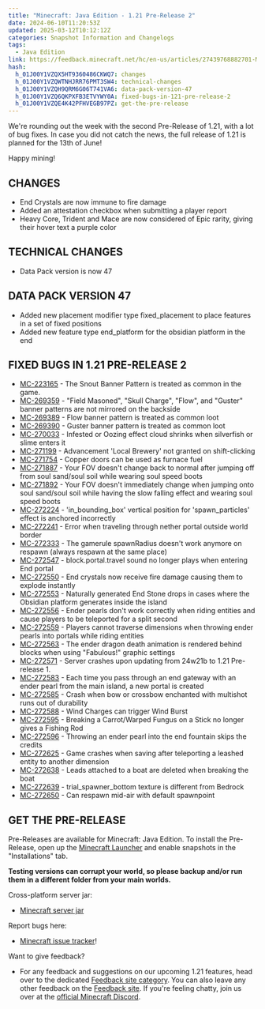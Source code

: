 ```yaml
---
title: "Minecraft: Java Edition - 1.21 Pre-Release 2"
date: 2024-06-10T11:20:53Z
updated: 2025-03-12T10:12:12Z
categories: Snapshot Information and Changelogs
tags:
  - Java Edition
link: https://feedback.minecraft.net/hc/en-us/articles/27439768882701-Minecraft-Java-Edition-1-21-Pre-Release-2
hash:
  h_01J00Y1VZQX5HT9360486CKWQ7: changes
  h_01J00Y1VZQWTNHJRR76PMT3SW4: technical-changes
  h_01J00Y1VZQH9QRM6G06T741VA6: data-pack-version-47
  h_01J00Y1VZQ6QKPXFB3ETVYWY0A: fixed-bugs-in-121-pre-release-2
  h_01J00Y1VZQE4K42PFHVEGB97PZ: get-the-pre-release
---
```


We're rounding out the week with the second Pre-Release of 1.21, with a lot of bug fixes. In case you did not catch the news, the full release of 1.21 is planned for the 13th of June!

Happy mining!

## CHANGES

- End Crystals are now immune to fire damage
- Added an attestation checkbox when submitting a player report
- Heavy Core, Trident and Mace are now considered of Epic rarity, giving their hover text a purple color

## TECHNICAL CHANGES

- Data Pack version is now 47

## DATA PACK VERSION 47

- Added new placement modifier type fixed_placement to place features in a set of fixed positions
- Added new feature type end_platform for the obsidian platform in the end

## FIXED BUGS IN 1.21 PRE-RELEASE 2

- [MC-223165](https://bugs.mojang.com/browse/MC-223165) - The Snout Banner Pattern is treated as common in the game.
- [MC-269359](https://bugs.mojang.com/browse/MC-269359) - "Field Masoned", "Skull Charge", "Flow", and "Guster" banner patterns are not mirrored on the backside
- [MC-269389](https://bugs.mojang.com/browse/MC-269389) - Flow banner pattern is treated as common loot
- [MC-269390](https://bugs.mojang.com/browse/MC-269390) - Guster banner pattern is treated as common loot
- [MC-270033](https://bugs.mojang.com/browse/MC-270033) - Infested or Oozing effect cloud shrinks when silverfish or slime enters it
- [MC-271199](https://bugs.mojang.com/browse/MC-271199) - Advancement 'Local Brewery' not granted on shift-clicking
- [MC-271754](https://bugs.mojang.com/browse/MC-271754) - Copper doors can be used as furnace fuel
- [MC-271887](https://bugs.mojang.com/browse/MC-271887) - Your FOV doesn't change back to normal after jumping off from soul sand/soul soil while wearing soul speed boots
- [MC-271892](https://bugs.mojang.com/browse/MC-271892) - Your FOV doesn't immediately change when jumping onto soul sand/soul soil while having the slow falling effect and wearing soul speed boots
- [MC-272224](https://bugs.mojang.com/browse/MC-272224) - 'in_bounding_box' vertical position for 'spawn_particles' effect is anchored incorrectly
- [MC-272241](https://bugs.mojang.com/browse/MC-272241) - Error when traveling through nether portal outside world border
- [MC-272333](https://bugs.mojang.com/browse/MC-272333) - The gamerule spawnRadius doesn't work anymore on respawn (always respawn at the same place)
- [MC-272547](https://bugs.mojang.com/browse/MC-272547) - block.portal.travel sound no longer plays when entering End portal
- [MC-272550](https://bugs.mojang.com/browse/MC-272550) - End crystals now receive fire damage causing them to explode instantly
- [MC-272553](https://bugs.mojang.com/browse/MC-272553) - Naturally generated End Stone drops in cases where the Obsidian platform generates inside the island
- [MC-272556](https://bugs.mojang.com/browse/MC-272556) - Ender pearls don't work correctly when riding entities and cause players to be teleported for a split second
- [MC-272559](https://bugs.mojang.com/browse/MC-272559) - Players cannot traverse dimensions when throwing ender pearls into portals while riding entities
- [MC-272563](https://bugs.mojang.com/browse/MC-272563) - The ender dragon death animation is rendered behind blocks when using "Fabulous!" graphic settings
- [MC-272571](https://bugs.mojang.com/browse/MC-272571) - Server crashes upon updating from 24w21b to 1.21 Pre-release 1.
- [MC-272583](https://bugs.mojang.com/browse/MC-272583) - Each time you pass through an end gateway with an ender pearl from the main island, a new portal is created
- [MC-272585](https://bugs.mojang.com/browse/MC-272585) - Crash when bow or crossbow enchanted with multishot runs out of durability
- [MC-272588](https://bugs.mojang.com/browse/MC-272588) - Wind Charges can trigger Wind Burst
- [MC-272595](https://bugs.mojang.com/browse/MC-272595) - Breaking a Carrot/Warped Fungus on a Stick no longer gives a Fishing Rod
- [MC-272596](https://bugs.mojang.com/browse/MC-272596) - Throwing an ender pearl into the end fountain skips the credits
- [MC-272625](https://bugs.mojang.com/browse/MC-272625) - Game crashes when saving after teleporting a leashed entity to another dimension
- [MC-272638](https://bugs.mojang.com/browse/MC-272638) - Leads attached to a boat are deleted when breaking the boat
- [MC-272639](https://bugs.mojang.com/browse/MC-272639) - trial_spawner_bottom texture is different from Bedrock
- [MC-272650](https://bugs.mojang.com/browse/MC-272650) - Can respawn mid-air with default spawnpoint

## GET THE PRE-RELEASE

Pre-Releases are available for Minecraft: Java Edition. To install the Pre-Release, open up the [Minecraft Launcher](https://www.minecraft.net/download.html) and enable snapshots in the "Installations" tab.

**Testing versions can corrupt your world, so please backup and/or run them in a different folder from your main worlds.**

Cross-platform server jar:

- [Minecraft server jar](https://piston-data.mojang.com/v1/objects/3a8da3a1afcfb09d701fa17e405d09cd0c635748/server.jar)

Report bugs here:

- [Minecraft issue tracker](https://bugs.mojang.com/projects/MC/summary)!

Want to give feedback?

- For any feedback and suggestions on our upcoming 1.21 features, head over to the dedicated [Feedback site category](https://aka.ms/Minecraft121Feedback). You can also leave any other feedback on the [Feedback site](https://feedback.minecraft.net/). If you're feeling chatty, join us over at the [official Minecraft Discord](https://discordapp.com/invite/minecraft).

